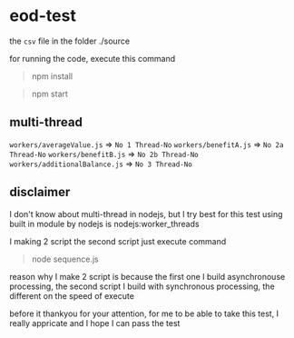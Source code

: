 #  eod-test

the `csv` file in the folder ./source

for running the code, execute this command

> npm install

> npm start

##  multi-thread
`workers/averageValue.js` => `No 1 Thread-No`
`workers/benefitA.js` => `No 2a Thread-No`
`workers/benefitB.js` => `No 2b Thread-No`
`workers/additionalBalance.js` => `No 3 Thread-No`

##  disclaimer

I don't know about multi-thread in nodejs, but I try best for this test using built in module by nodejs is nodejs:worker_threads

I making 2 script the second script just execute command

> node sequence.js

reason why I make 2 script is because the first one I build asynchronouse processing, the second script I build with synchronous processing, the different on the speed of execute

before it thankyou for your attention, for me to be able to take this test, I really appricate and I hope I can pass the test

